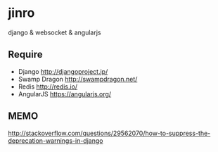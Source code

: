 # jinro
django &amp; websocket &amp; angularjs

## Require

- Django
http://djangoproject.jp/
- Swamp Dragon
http://swampdragon.net/
- Redis
http://redis.io/
- AngularJS
https://angularjs.org/



## MEMO
http://stackoverflow.com/questions/29562070/how-to-suppress-the-deprecation-warnings-in-django

